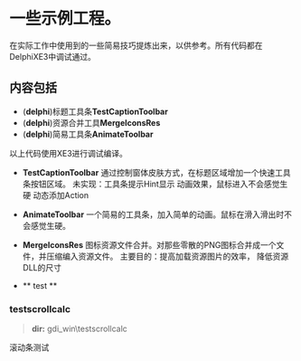 # 一些示例工程。

在实际工作中使用到的一些简易技巧提炼出来，以供参考。所有代码都在DelphiXE3中调试通过。

## 内容包括

* (**delphi**)标题工具条**TestCaptionToolbar**  
* (**delphi**)资源合并工具**MergeIconsRes**
* (**delphi**)简易工具条**AnimateToolbar**

以上代码使用XE3进行调试编译。

- **TestCaptionToolbar** 通过控制窗体皮肤方式，在标题区域增加一个快速工具条按钮区域。
  未实现：工具条提示Hint显示
          动画效果，鼠标进入不会感觉生硬
          动态添加Action           

- **AnimateToolbar** 一个简易的工具条，加入简单的动画。鼠标在滑入滑出时不会感觉生硬。

- **MergeIconsRes** 图标资源文件合并。对那些零散的PNG图标合并成一个文件，并压缩编入资源文件。
  主要目的：提高加载资源图片的效率，
            降低资源DLL的尺寸

- ** test **


### testscrollcalc

> **dir:** gdi_win\testscrollcalc

滚动条测试

